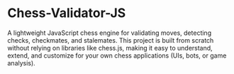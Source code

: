 # Chess-Validator-JS
A lightweight JavaScript chess engine for validating moves, detecting checks, checkmates, and stalemates.  This project is built from scratch without relying on libraries like chess.js, making it easy to understand, extend, and customize for your own chess applications (UIs, bots, or game analysis).
